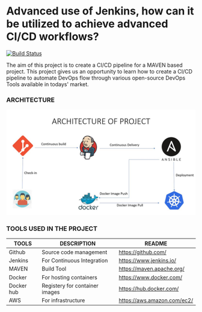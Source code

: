 # Advanced use of Jenkins, how can it be utilized to achieve advanced CI/CD workflows?
[![Build Status](https://travis-ci.org/joemccann/dillinger.svg?branch=master)](https://travis-ci.org/joemccann/dillinger)

The aim of this project is to create a CI/CD pipeline for a MAVEN based project. This project gives us an opportunity to learn how to create a CI/CD pipeline to automate DevOps flow through various open-source DevOps Tools available in todays' market.
### ARCHITECTURE
![Architecture](images/arch_image.JPG)

### TOOLS USED IN THE PROJECT

| TOOLS | DESCRIPTION |README |
| ------ | ------ | ------ |
| Github | Source code management| https://github.com/|
| Jenkins| For Continuous Integration|https://www.jenkins.io/|
| MAVEN | Build Tool|https://maven.apache.org/|
| Docker | For hosting containers|https://www.docker.com/|
| Docker hub | Registery for container images|https://hub.docker.com/|
| AWS | For infrastructure| https://aws.amazon.com/ec2/|


